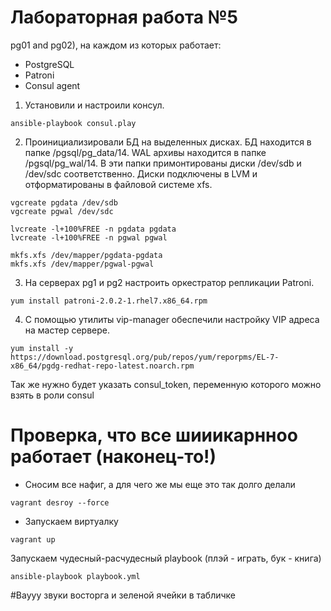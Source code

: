 # Лабораторная работа №5

pg01 and pg02), на каждом из которых работает:

* PostgreSQL
* Patroni
* Consul agent

1. Установили и настроили консул.

````
ansible-playbook consul.play
````

2. Проинициализировали БД на выделенных дисках. БД находится в папке /pgsql/pg_data/14. WAL архивы находится в папке /pgsql/pg_wal/14. В эти папки примонтированы диски /dev/sdb и /dev/sdc соответственно. Диски подключены в LVM и отформатированы в файловой системе xfs.

````
vgcreate pgdata /dev/sdb
vgcreate pgwal /dev/sdc
````

````
lvcreate -l+100%FREE -n pgdata pgdata
lvcreate -l+100%FREE -n pgwal pgwal
````

````
mkfs.xfs /dev/mapper/pgdata-pgdata
mkfs.xfs /dev/mapper/pgwal-pgwal
````

3. На серверах pg1 и pg2 настроить оркестратор репликации Patroni.

````
yum install patroni-2.0.2-1.rhel7.x86_64.rpm
````


4. С помощью утилиты vip-manager обеспечили настройку VIP адреса на мастер сервере. 

````
yum install -y https://download.postgresql.org/pub/repos/yum/reporpms/EL-7-x86_64/pgdg-redhat-repo-latest.noarch.rpm
````

Так же нужно будет указать consul_token, переменную которого можно взять в роли consul

# Проверка, что все шииикарнноо работает (наконец-то!)

* Cносим все нафиг, а для чего же мы еще это так долго делали

````
vagrant desroy --force
````

* Запускаем виртуалку

````
vagrant up
```` 

Запускаем чудесный-расчудесный playbook (плэй - играть, бук - книга)

````
ansible-playbook playbook.yml
````

#Ваууу звуки восторга и зеленой ячейки в табличке
